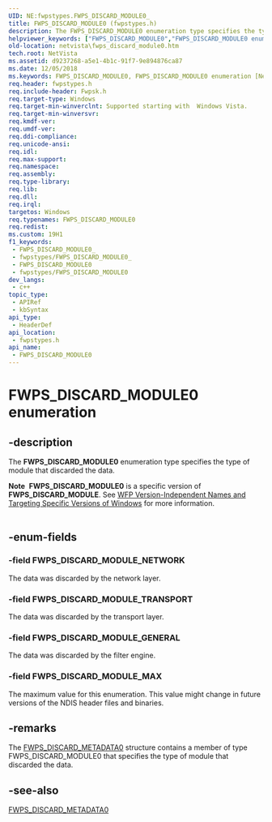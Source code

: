 ```yaml
---
UID: NE:fwpstypes.FWPS_DISCARD_MODULE0_
title: FWPS_DISCARD_MODULE0 (fwpstypes.h)
description: The FWPS_DISCARD_MODULE0 enumeration type specifies the type of module that discarded the data.Note  FWPS_DISCARD_MODULE0 is a specific version of FWPS_DISCARD_MODULE.
helpviewer_keywords: ["FWPS_DISCARD_MODULE0","FWPS_DISCARD_MODULE0 enumeration [Network Drivers Starting with Windows Vista]","FWPS_DISCARD_MODULE_GENERAL","FWPS_DISCARD_MODULE_MAX","FWPS_DISCARD_MODULE_NETWORK","FWPS_DISCARD_MODULE_TRANSPORT","fwpstypes/FWPS_DISCARD_MODULE0","fwpstypes/FWPS_DISCARD_MODULE_GENERAL","fwpstypes/FWPS_DISCARD_MODULE_MAX","fwpstypes/FWPS_DISCARD_MODULE_NETWORK","fwpstypes/FWPS_DISCARD_MODULE_TRANSPORT","netvista.fwps_discard_module0","wfp_ref_4_enum_9cf37d53-bbf0-45ec-adc8-e690b4fd8aea.xml"]
old-location: netvista\fwps_discard_module0.htm
tech.root: NetVista
ms.assetid: d9237268-a5e1-4b1c-91f7-9e894876ca87
ms.date: 12/05/2018
ms.keywords: FWPS_DISCARD_MODULE0, FWPS_DISCARD_MODULE0 enumeration [Network Drivers Starting with Windows Vista], FWPS_DISCARD_MODULE_GENERAL, FWPS_DISCARD_MODULE_MAX, FWPS_DISCARD_MODULE_NETWORK, FWPS_DISCARD_MODULE_TRANSPORT, fwpstypes/FWPS_DISCARD_MODULE0, fwpstypes/FWPS_DISCARD_MODULE_GENERAL, fwpstypes/FWPS_DISCARD_MODULE_MAX, fwpstypes/FWPS_DISCARD_MODULE_NETWORK, fwpstypes/FWPS_DISCARD_MODULE_TRANSPORT, netvista.fwps_discard_module0, wfp_ref_4_enum_9cf37d53-bbf0-45ec-adc8-e690b4fd8aea.xml
req.header: fwpstypes.h
req.include-header: Fwpsk.h
req.target-type: Windows
req.target-min-winverclnt: Supported starting with  Windows Vista.
req.target-min-winversvr: 
req.kmdf-ver: 
req.umdf-ver: 
req.ddi-compliance: 
req.unicode-ansi: 
req.idl: 
req.max-support: 
req.namespace: 
req.assembly: 
req.type-library: 
req.lib: 
req.dll: 
req.irql: 
targetos: Windows
req.typenames: FWPS_DISCARD_MODULE0
req.redist: 
ms.custom: 19H1
f1_keywords:
 - FWPS_DISCARD_MODULE0_
 - fwpstypes/FWPS_DISCARD_MODULE0_
 - FWPS_DISCARD_MODULE0
 - fwpstypes/FWPS_DISCARD_MODULE0
dev_langs:
 - c++
topic_type:
 - APIRef
 - kbSyntax
api_type:
 - HeaderDef
api_location:
 - fwpstypes.h
api_name:
 - FWPS_DISCARD_MODULE0
---
```


# FWPS_DISCARD_MODULE0 enumeration


## -description

The <b>FWPS_DISCARD_MODULE0</b> enumeration type specifies the type of module that discarded the
  data.
<div class="alert"><b>Note</b>  <b>FWPS_DISCARD_MODULE0</b> is a specific version of <b>FWPS_DISCARD_MODULE</b>. See <a href="/windows/desktop/FWP/wfp-version-independent-names-and-targeting-specific-versions-of-windows">WFP Version-Independent Names and Targeting Specific Versions of Windows</a> for more information.</div><div> </div>

## -enum-fields

### -field FWPS_DISCARD_MODULE_NETWORK

The data was discarded by the network layer.

### -field FWPS_DISCARD_MODULE_TRANSPORT

The data was discarded by the transport layer.

### -field FWPS_DISCARD_MODULE_GENERAL

The data was discarded by the filter engine.

### -field FWPS_DISCARD_MODULE_MAX

The maximum value for this enumeration. This value might change in future versions of the NDIS
     header files and binaries.

## -remarks

The 
    [FWPS_DISCARD_METADATA0](/windows/desktop/api/fwpstypes/ns-fwpstypes-fwps_discard_metadata0) structure
    contains a member of type FWPS_DISCARD_MODULE0 that specifies the type of module that discarded the
    data.

## -see-also

[FWPS_DISCARD_METADATA0](/windows/desktop/api/fwpstypes/ns-fwpstypes-fwps_discard_metadata0)